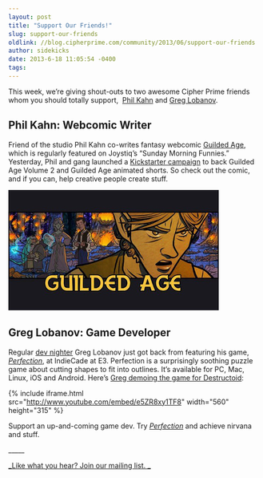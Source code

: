 ```yaml
---
layout: post
title: "Support Our Friends!"
slug: support-our-friends
oldlink: //blog.cipherprime.com/community/2013/06/support-our-friends
author: sidekicks
date: 2013-6-18 11:05:54 -0400
tags: 
---
```


This week, we’re giving shout-outs to two awesome Cipher Prime friends whom you should totally support,  [Phil Kahn](http://philkahn.com/) and [Greg Lobanov](http://dumbandfat.com/).

Phil Kahn: Webcomic Writer
--------------------------

Friend of the studio Phil Kahn co-writes fantasy webcomic [Guilded Age](http://guildedage.net/), which is regularly featured on Joystiq’s “Sunday Morning Funnies.” Yesterday, Phil and gang launched a [Kickstarter campaign](http://www.kickstarter.com/projects/philkahn/guilded-age-vol-2-and-animated-shorts) to back Guilded Age Volume 2 and Guilded Age animated shorts. So check out the comic, and if you can, help creative people create stuff.

[![guilded age](/img/blog/guilded-age.jpg)](/img/blog/guilded-age.jpg)

Greg Lobanov: Game Developer
----------------------------

Regular [dev nighter](http://www.cipherprime.com/devnight) Greg Lobanov just got back from featuring his game, _[Perfection](http://perfectiongame.net/)_, at IndieCade at E3. Perfection is a surprisingly soothing puzzle game about cutting shapes to fit into outlines. It’s available for PC, Mac, Linux, iOS and Android. Here’s [Greg demoing the game for Destructoid](http://www.destructoid.com/perfection-is-the-calmest-i-ve-been-while-cutting-things-256179.phtml):

{% include iframe.html src="http://www.youtube.com/embed/e5ZR8xy1TF8" width="560" height="315" %}

Support an up-and-coming game dev. Try [_Perfection_](http://perfectiongame.net/) and achieve nirvana and stuff.

\_\_\_\_\_

[_Like what you hear? Join our mailing list. _](http://www.cipherprime.com/mailinglist)
